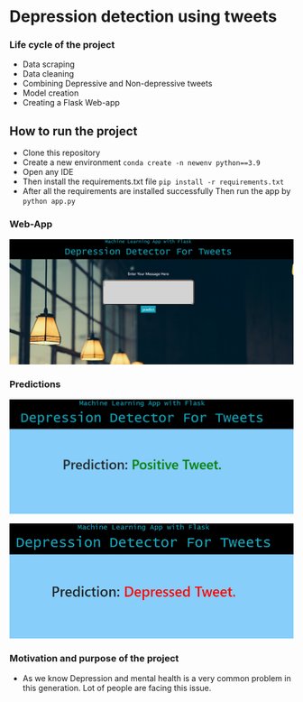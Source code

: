 # Depression detection using tweets

### Life cycle of the project

- Data scraping
- Data cleaning 
- Combining Depressive and Non-depressive tweets
- Model creation
- Creating a Flask Web-app

## How to run the project 

- Clone this repository
- Create a new environment 
`conda create -n newenv python==3.9`
- Open any IDE
- Then install the requirements.txt file 
`pip install -r requirements.txt`
- After all the requirements are installed successfully Then run the app by
`python app.py`

### Web-App
![alt text](https://github.com/yuvraj123-verma/Depression-detection-using-NLP/blob/main/Screenshot%202022-01-22%20025744.png)

### Predictions

![alt text](https://github.com/yuvraj123-verma/Depression-detection-using-NLP/blob/main/Screenshot%202022-01-22%20025837.png)

![alt text](https://github.com/yuvraj123-verma/Depression-detection-using-NLP/blob/main/Screenshot%202022-01-22%20030920.png)

### Motivation and purpose of the project 
- As we know Depression and mental health is a very common problem in this generation.  Lot of people are facing this issue. 

